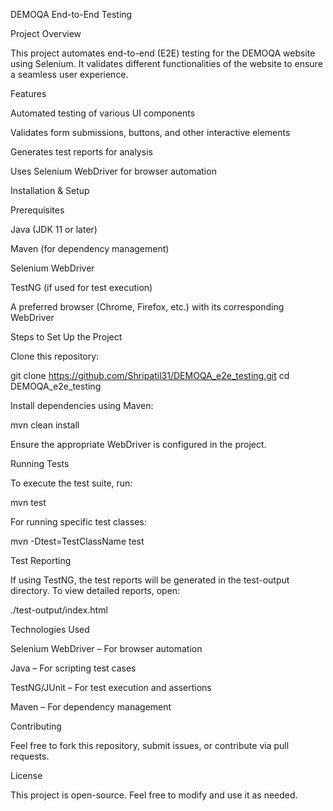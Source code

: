 DEMOQA End-to-End Testing

Project Overview

This project automates end-to-end (E2E) testing for the DEMOQA website using Selenium. It validates different functionalities of the website to ensure a seamless user experience.

Features

Automated testing of various UI components

Validates form submissions, buttons, and other interactive elements

Generates test reports for analysis

Uses Selenium WebDriver for browser automation

Installation & Setup

Prerequisites

Java (JDK 11 or later)

Maven (for dependency management)

Selenium WebDriver

TestNG (if used for test execution)

A preferred browser (Chrome, Firefox, etc.) with its corresponding WebDriver

Steps to Set Up the Project

Clone this repository:

git clone https://github.com/Shripatil31/DEMOQA_e2e_testing.git
cd DEMOQA_e2e_testing

Install dependencies using Maven:

mvn clean install

Ensure the appropriate WebDriver is configured in the project.

Running Tests

To execute the test suite, run:

mvn test

For running specific test classes:

mvn -Dtest=TestClassName test

Test Reporting

If using TestNG, the test reports will be generated in the test-output directory.
To view detailed reports, open:

./test-output/index.html

Technologies Used

Selenium WebDriver – For browser automation

Java – For scripting test cases

TestNG/JUnit – For test execution and assertions

Maven – For dependency management

Contributing

Feel free to fork this repository, submit issues, or contribute via pull requests.

License

This project is open-source. Feel free to modify and use it as needed.
